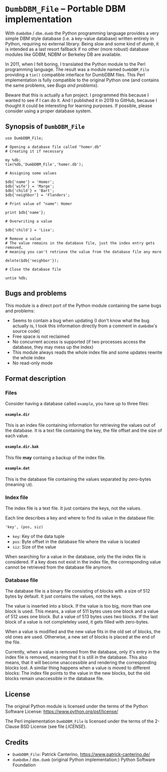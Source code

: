 # `DumbDBM_File` – Portable DBM implementation

With `dumbdbm` / `dbm.dumb` the Python programming language provides a very simple DBM style database (i.e. a key-value database) written entirely in Python, requiring no external library. Being slow and some kind of *dumb*, it is intended as a last resort fallback if no other (more robust) database modules like GDBM, NDBM or Berkeley DB are available.

In 2011, when I felt boring, I translated the Python module to the Perl programming language. The result was a module named `DumbDBM_File` providing a `tie()` compatible interface for DumbDBM files. This Perl implementation is fully compatible to the original Python one (and contains the same problems, see *Bugs and problems*).

Beware that this is actually a fun project. I programmed this because I wanted to see if I can do it. And I published it in 2019 to GitHub, because I thought it could be interesting for learning purposes. If possible, please consider using a proper database system.

## Synopsis of `DumbDBM_File`

```
use DumbDBM_File;

# Opening a database file called "homer.db"
# Creating it if necessary

my %db;
tie(%db,'DumbDBM_File','homer.db');

# Assigning some values

$db{'name'} = 'Homer';
$db{'wife'} = 'Marge';
$db{'child'} = 'Bart';
$db{'neighbor'} = 'Flanders';

# Print value of "name": Homer

print $db{'name'};

# Overwriting a value

$db{'child'} = 'Lisa';

# Remove a value
# The value remains in the database file, just the index entry gets removed,
# meaning you can't retrieve the value from the database file any more

delete($db{'neighbor'});

# Close the database file

untie %db;
```

## Bugs and problems

This module is a direct port of the Python module containing the same bugs and problems:

* Seems to contain a bug when updating (I don't know what the bug actually is, I took this information directly from a comment in `dumbdbm`'s source code)
* Free space is not reclaimed
* No concurrent access is supported (if two processes access the database, they may mess up the index)
* This module always reads the whole index file and some updates rewrite the whole index
* No read-only mode

## Format description

### Files

Consider having a database called `example`, you have up to three files:

#### `example.dir`

This is an index file containing information for retrieving the values out of the database. It is a text file containing the key, the file offset and the size of each value.

#### `example.dir.bak`

This file **may** containg a backup of the index file.

#### `example.dat`

This is the database file containing the values separated by zero-bytes (meaning `\0`).

### Index file

The index file is a text file. It just contains the keys, not the values.

Each line describes a key and where to find its value in the database file:

`'key', (pos, siz)`

* `key`: Key of the data tuple
* `pos`: Byte offset in the database file where the value is located
* `siz`: Size of the value

When searching for a value in the database, only the the index file is considered. If a key does not exist in the index file, the corresponding value cannot be retrieved from the database file anymore.

### Database file

The database file is a binary file consisting of blocks with a size of 512 bytes by default. It just contains the values, not the keys.

The value is inserted into a block. If the value is too big, more than one block is used. This means, a value of 511 bytes uses one block and a value of 512 uses one block. But a value of 513 bytes uses two blocks. If the last block of a value is not completeley used, it gets filled with zero-bytes.

When a value is modified and the new value fits in the old set of blocks, the old ones are used. Otherwise, a new set of blocks is placed at the end of the file.

Currently, when a value is removed from the database, only it's entry in the index file is removed, meaning that it is still in the database. This also means, that it will become unaccessible and rendering the corresponding blocks lost. A similar thing happens when a value is moved to different blocks: The index file points to the value in the new blocks, but the old blocks remain unaccessible in the database file.

## License

The original Python module is licensed under the terms of the Python Software License: https://www.python.org/psf/license/

The Perl implementation `DumbDBM_File` is licensed under the terms of the 2-Clause BSD License (see file *LICENSE*).

## Credits

* `DumbDBM_File`: Patrick Canterino, https://www.patrick-canterino.de/
* `dumbdbm` / `dbm.dumb` (original Python implementation:) Python Software Foundation